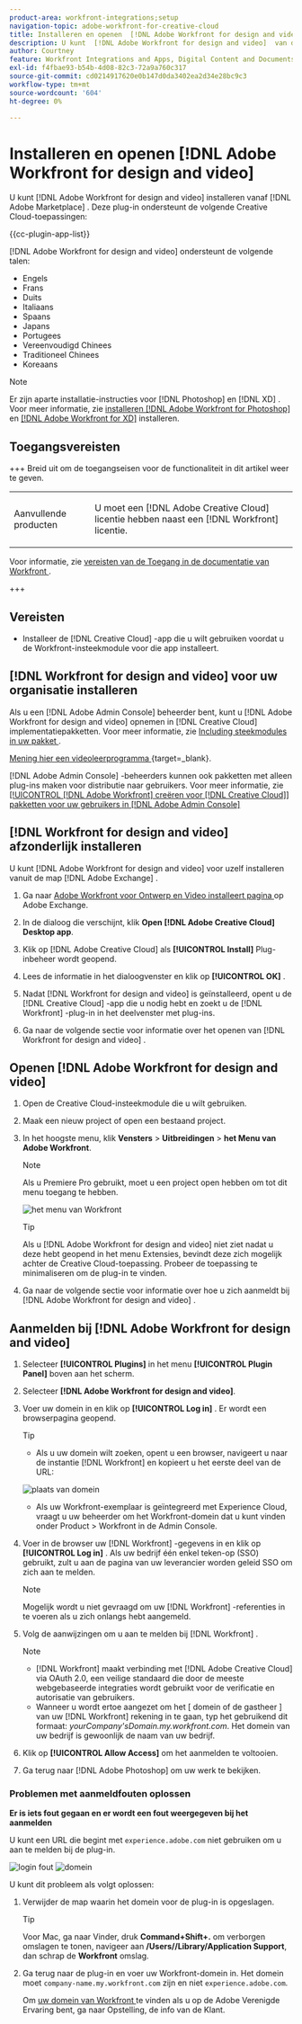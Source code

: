 ```yaml
---
product-area: workfront-integrations;setup
navigation-topic: adobe-workfront-for-creative-cloud
title: Installeren en openen  [!DNL Adobe Workfront for design and video]
description: U kunt  [!DNL Adobe Workfront for design and video]  van de Marketplace van Adobe installeren.
author: Courtney
feature: Workfront Integrations and Apps, Digital Content and Documents
exl-id: f4fbae93-b54b-4d08-82c3-72a9a760c317
source-git-commit: cd0214917620e0b147d0da3402ea2d34e28bc9c3
workflow-type: tm+mt
source-wordcount: '604'
ht-degree: 0%

---
```


# Installeren en openen [!DNL Adobe Workfront for design and video]

U kunt [!DNL Adobe Workfront for design and video] installeren vanaf [!DNL Adobe Marketplace] . Deze plug-in ondersteunt de volgende Creative Cloud-toepassingen:

{{cc-plugin-app-list}}

[!DNL Adobe Workfront for design and video] ondersteunt de volgende talen:

* Engels
* Frans
* Duits
* Italiaans
* Spaans
* Japans
* Portugees
* Vereenvoudigd Chinees
* Traditioneel Chinees
* Koreaans

>[!NOTE]
>
>Er zijn aparte installatie-instructies voor [!DNL Photoshop] en [!DNL XD] . Voor meer informatie, zie [ installeren  [!DNL Adobe Workfront for Photoshop]](/help/quicksilver/workfront-integrations-and-apps/adobe-workfront-for-creative-cloud/wf-cc-install-ps.md) en [  [!DNL Adobe Workfront for XD]](/help/quicksilver/workfront-integrations-and-apps/adobe-workfront-for-creative-cloud/wf-adobe-xd-install.md) installeren.


## Toegangsvereisten

+++ Breid uit om de toegangseisen voor de functionaliteit in dit artikel weer te geven.

<table style="table-layout:auto"> 
 <col> 
 </col> 
 <col> 
 </col> 
 <tbody> 
 <!-- <tr> 
   <td role="rowheader">[!DNL Adobe Workfront] package/td> 
   <td> <p>Any</p> </td> 
  </tr> 
  <tr data-mc-conditions=""> 
   <td role="rowheader">[!DNL Adobe Workfront] license*</td> 
   <td>
   <p>Standard</p>
    <p>Work or higher</p> </td> 
  </tr> -->
  <tr> 
   <td role="rowheader">Aanvullende producten</td> 
   <td><p>U moet een [!DNL Adobe Creative Cloud] licentie hebben naast een [!DNL Workfront] licentie.</p></td> 
  </tr> 
 </tbody> 
</table>

Voor informatie, zie [ vereisten van de Toegang in de documentatie van Workfront ](/help/quicksilver/administration-and-setup/add-users/access-levels-and-object-permissions/access-level-requirements-in-documentation.md).

+++

## Vereisten

* Installeer de [!DNL Creative Cloud] -app die u wilt gebruiken voordat u de Workfront-insteekmodule voor die app installeert.

## [!DNL Workfront for design and video] voor uw organisatie installeren

Als u een [!DNL Adobe Admin Console] beheerder bent, kunt u [!DNL Adobe Workfront for design and video] opnemen in [!DNL Creative Cloud] implementatiepakketten. Voor meer informatie, zie [ Including steekmodules in uw pakket ](https://helpx.adobe.com/in/enterprise/using/manage-extensions.html).

[ Mening hier een videoleerprogramma ](https://www.youtube.com/watch?v=zzvXNLIBzrc){target=_blank}.

[!DNL Adobe Admin Console] -beheerders kunnen ook pakketten met alleen plug-ins maken voor distributie naar gebruikers. Voor meer informatie, zie [ [!UICONTROL [!DNL Adobe Workfront] creëren voor  [!DNL Creative Cloud]]  pakketten voor uw gebruikers in  [!DNL Adobe Admin Console]](/help/quicksilver/administration-and-setup/configure-integrations/create-plugin-only-packages.md)

## [!DNL Workfront for design and video] afzonderlijk installeren

U kunt [!DNL Adobe Workfront for design and video] voor uzelf installeren vanuit de map [!DNL Adobe Exchange] .

1. Ga naar [ Adobe Workfront voor Ontwerp en Video installeert pagina ](https://adobe.com/go/cc_plugins_discover_plugin?pluginId=108938&workflow=share) op Adobe Exchange.
1. In de dialoog die verschijnt, klik **Open [!DNL Adobe Creative Cloud] Desktop app**.
1. Klik op [!DNL Adobe Creative Cloud] als **[!UICONTROL Install]** Plug-inbeheer wordt geopend.
1. Lees de informatie in het dialoogvenster en klik op **[!UICONTROL OK]** .
1. Nadat [!DNL Workfront for design and video] is geïnstalleerd, opent u de [!DNL Creative Cloud] -app die u nodig hebt en zoekt u de [!DNL Workfront] -plug-in in het deelvenster met plug-ins.

1. Ga naar de volgende sectie voor informatie over het openen van [!DNL Workfront for design and video] .

## Openen [!DNL Adobe Workfront for design and video]

1. Open de Creative Cloud-insteekmodule die u wilt gebruiken.

1. Maak een nieuw project of open een bestaand project.

1. In het hoogste menu, klik **Vensters** > **Uitbreidingen** > **het Menu van Adobe Workfront**.

   >[!NOTE]
   >
   >Als u Premiere Pro gebruikt, moet u een project open hebben om tot dit menu toegang te hebben.

   ![ het menu van Workfront ](assets/adobe-workfront-menu.png)


   >[!TIP]
   >
   >Als u [!DNL Adobe Workfront for design and video] niet ziet nadat u deze hebt geopend in het menu Extensies, bevindt deze zich mogelijk achter de Creative Cloud-toepassing. Probeer de toepassing te minimaliseren om de plug-in te vinden.

1. Ga naar de volgende sectie voor informatie over hoe u zich aanmeldt bij [!DNL Adobe Workfront for design and video] .


## Aanmelden bij [!DNL Adobe Workfront for design and video]

1. Selecteer **[!UICONTROL Plugins]** in het menu **[!UICONTROL Plugin Panel]** boven aan het scherm.
1. Selecteer **[!DNL Adobe Workfront for design and video]**.
1. Voer uw domein in en klik op **[!UICONTROL Log in]** . Er wordt een browserpagina geopend.

   >[!TIP]
   >
   >* Als u uw domein wilt zoeken, opent u een browser, navigeert u naar de instantie [!DNL Workfront] en kopieert u het eerste deel van de URL:
   >
   >![ plaats van domein ](assets/domain-350x50.png)
   >
   >* Als uw Workfront-exemplaar is geïntegreerd met Experience Cloud, vraagt u uw beheerder om het Workfront-domein dat u kunt vinden onder Product > Workfront in de Admin Console.

1. Voer in de browser uw [!DNL Workfront] -gegevens in en klik op **[!UICONTROL Log in]** . Als uw bedrijf één enkel teken-op (SSO) gebruikt, zult u aan de pagina van uw leverancier worden geleid SSO om zich aan te melden.

   >[!NOTE]
   >
   >Mogelijk wordt u niet gevraagd om uw [!DNL Workfront] -referenties in te voeren als u zich onlangs hebt aangemeld.

1. Volg de aanwijzingen om u aan te melden bij [!DNL Workfront] .

   >[!NOTE]
   >
   >* [!DNL Workfront] maakt verbinding met [!DNL Adobe Creative Cloud] via OAuth 2.0, een veilige standaard die door de meeste webgebaseerde integraties wordt gebruikt voor de verificatie en autorisatie van gebruikers.
   >* Wanneer u wordt ertoe aangezet om het [ domein of de gastheer ] van uw [!DNL Workfront] rekening in te gaan, typ het gebruikend dit formaat: *yourCompany&#39;sDomain.my.workfront.com*. Het domein van uw bedrijf is gewoonlijk de naam van uw bedrijf.

1. Klik op **[!UICONTROL Allow Access]** om het aanmelden te voltooien.
1. Ga terug naar [!DNL Adobe Photoshop] om uw werk te bekijken.

### Problemen met aanmeldfouten oplossen

**Er is iets fout gegaan en er wordt een fout weergegeven bij het aanmelden**


U kunt een URL die begint met `experience.adobe.com` niet gebruiken om u aan te melden bij de plug-in.

![ login fout ](assets/plugin-log-in-error.png) ![ domein ](assets/incorrect-domain.png)


U kunt dit probleem als volgt oplossen:

1. Verwijder de map waarin het domein voor de plug-in is opgeslagen.

   >[!TIP]
   >
   >Voor Mac, ga naar Vinder, druk **Command+Shift+.** om verborgen omslagen te tonen, navigeer aan **/Users//Library/Application Support**, dan schrap de **Workfront** omslag.


1. Ga terug naar de plug-in en voer uw Workfront-domein in. Het domein moet `company-name.my.workfront.com` zijn en niet `experience.adobe.com`.

   Om [ uw domein van Workfront ](/help/quicksilver/wf-api/tips-tricks-and-troubleshooting/locate-domain-for-api.md) te vinden als u op de Adobe Verenigde Ervaring bent, ga naar Opstelling, de info van de Klant.
